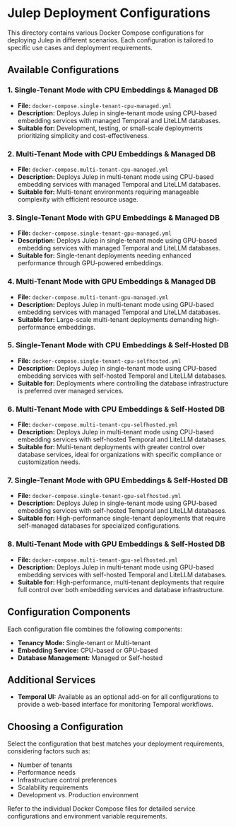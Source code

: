 # Julep Deployment Configurations

This directory contains various Docker Compose configurations for deploying Julep in different scenarios. Each configuration is tailored to specific use cases and deployment requirements.

## Available Configurations

### 1. Single-Tenant Mode with CPU Embeddings & Managed DB
- **File:** `docker-compose.single-tenant-cpu-managed.yml`
- **Description:** Deploys Julep in single-tenant mode using CPU-based embedding services with managed Temporal and LiteLLM databases.
- **Suitable for:** Development, testing, or small-scale deployments prioritizing simplicity and cost-effectiveness.

### 2. Multi-Tenant Mode with CPU Embeddings & Managed DB
- **File:** `docker-compose.multi-tenant-cpu-managed.yml`
- **Description:** Deploys Julep in multi-tenant mode using CPU-based embedding services with managed Temporal and LiteLLM databases.
- **Suitable for:** Multi-tenant environments requiring manageable complexity with efficient resource usage.

### 3. Single-Tenant Mode with GPU Embeddings & Managed DB
- **File:** `docker-compose.single-tenant-gpu-managed.yml`
- **Description:** Deploys Julep in single-tenant mode using GPU-based embedding services with managed Temporal and LiteLLM databases.
- **Suitable for:** Single-tenant deployments needing enhanced performance through GPU-powered embeddings.

### 4. Multi-Tenant Mode with GPU Embeddings & Managed DB
- **File:** `docker-compose.multi-tenant-gpu-managed.yml`
- **Description:** Deploys Julep in multi-tenant mode using GPU-based embedding services with managed Temporal and LiteLLM databases.
- **Suitable for:** Large-scale multi-tenant deployments demanding high-performance embeddings.

### 5. Single-Tenant Mode with CPU Embeddings & Self-Hosted DB
- **File:** `docker-compose.single-tenant-cpu-selfhosted.yml`
- **Description:** Deploys Julep in single-tenant mode using CPU-based embedding services with self-hosted Temporal and LiteLLM databases.
- **Suitable for:** Deployments where controlling the database infrastructure is preferred over managed services.

### 6. Multi-Tenant Mode with CPU Embeddings & Self-Hosted DB
- **File:** `docker-compose.multi-tenant-cpu-selfhosted.yml`
- **Description:** Deploys Julep in multi-tenant mode using CPU-based embedding services with self-hosted Temporal and LiteLLM databases.
- **Suitable for:** Multi-tenant deployments with greater control over database services, ideal for organizations with specific compliance or customization needs.

### 7. Single-Tenant Mode with GPU Embeddings & Self-Hosted DB
- **File:** `docker-compose.single-tenant-gpu-selfhosted.yml`
- **Description:** Deploys Julep in single-tenant mode using GPU-based embedding services with self-hosted Temporal and LiteLLM databases.
- **Suitable for:** High-performance single-tenant deployments that require self-managed databases for specialized configurations.

### 8. Multi-Tenant Mode with GPU Embeddings & Self-Hosted DB
- **File:** `docker-compose.multi-tenant-gpu-selfhosted.yml`
- **Description:** Deploys Julep in multi-tenant mode using GPU-based embedding services with self-hosted Temporal and LiteLLM databases.
- **Suitable for:** High-performance, multi-tenant deployments that require full control over both embedding services and database infrastructure.

## Configuration Components

Each configuration file combines the following components:

- **Tenancy Mode:** Single-tenant or Multi-tenant
- **Embedding Service:** CPU-based or GPU-based
- **Database Management:** Managed or Self-hosted

## Additional Services

- **Temporal UI:** Available as an optional add-on for all configurations to provide a web-based interface for monitoring Temporal workflows.

## Choosing a Configuration

Select the configuration that best matches your deployment requirements, considering factors such as:

- Number of tenants
- Performance needs
- Infrastructure control preferences
- Scalability requirements
- Development vs. Production environment

Refer to the individual Docker Compose files for detailed service configurations and environment variable requirements.